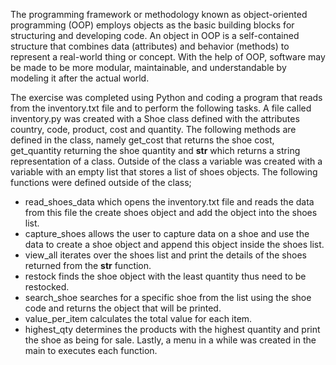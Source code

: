 The programming framework or methodology known as object-oriented programming (OOP) employs objects as the basic building blocks for structuring and developing code. An object in OOP is a self-contained structure that combines data (attributes) and behavior (methods) to represent a real-world thing or concept. With the help of OOP, software may be made to be more modular, maintainable, and understandable by modeling it after the actual world.

The exercise was completed using Python and coding a program that reads from the inventory.txt file and to perform the following tasks. A file called inventory.py was created with a Shoe class defined with the attributes country, code, product, cost and quantity. The following methods are defined in the class, namely get_cost that returns the shoe cost, get_quantity returning the shoe quantity and __str__ which returns a string representation of a class. Outside of the class a variable was created with a variable with an empty list that stores a list of shoes objects. The following functions were defined outside of the class;
- read_shoes_data which opens the inventory.txt file and reads the data from this 
  file the create shoes object and add the object into the shoes list.
- capture_shoes allows the user to capture data on a shoe and use the data to 
  create a shoe object and append this object inside the shoes list.
- view_all iterates over the shoes list and print the details of the shoes returned 
  from the __str__ function.
- restock finds the shoe object with the least quantity thus need to be restocked.
- search_shoe searches for a specific shoe from the list using the shoe code and 
  returns the object that will be printed.
- value_per_item calculates the total value for each item.
- highest_qty determines the products with the highest quantity and print the shoe 
  as being for sale.
Lastly, a menu in a while was created in the main to executes each function.
